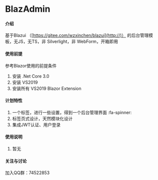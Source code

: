 # BlazAdmin

#### 介绍
基于Blazui （[https://gitee.com/wzxinchen/blazui](http://)） 的后台管理模板，无JS，无TS，非 Silverlight，非 WebForm，开箱即用

#### 使用前提
参考Blazor使用的前提条件

1. 安装 .Net Core 3.0
2. 安装 VS2019
3. 安装所有 VS2019 Blazor Extension


#### 计划特性

1.  一个标签，进行一些设置，得到一个后台管理界面 :fa-spinner: 
2.  标签页式设计，天然模块化设计
3.  集成JWT认证、用户登录

#### 使用说明

1.  暂无

#### 关注与讨论

加入QQ群：74522853
